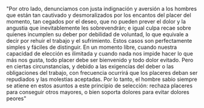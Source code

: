 "Por otro lado, denunciamos con justa indignación y aversión a los hombres que están tan cautivado
y desmoralizados por los encantos del placer del momento, tan cegados por el deseo, que no pueden 
prever el dolor y la angustia que inevitablemente les sobrevendrán; e igual culpa recae sobre 
quienes incumplen su deber por debilidad de voluntad, lo que equivale a decir por rehuir el trabajo
y el sufrimiento. Estos casos son perfectamente simples y fáciles de distinguir. En un momento 
libre, cuando nuestra capacidad de elección es ilimitada y cuando nada nos impide hacer lo que más 
nos gusta, todo placer debe ser bienvenido y todo dolor evitado. Pero en ciertas circunstancias, y 
debido a las exigencias del deber o las obligaciones del trabajo, con frecuencia ocurrirá que 
los placeres deban ser repudiados y las molestias aceptadas. Por lo tanto, el hombre sabio siempre 
se atiene en estos asuntos a este principio de selección: rechaza placeres para conseguir otros 
mayores, o bien soporta dolores para evitar dolores peores"    